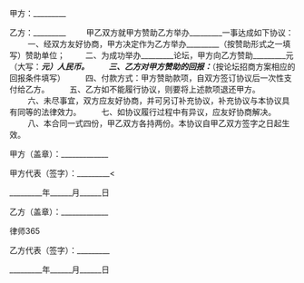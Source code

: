 
 


甲方：_________　　


乙方：_________
　　
甲乙双方就甲方赞助乙方举办_________一事达成如下协议：
　　
一、经双方友好协商，甲方决定作为乙方举办_________（按赞助形式之一填写）赞助单位；
　　
二、为成功举办_________论坛，甲方向乙方赞助_________元（大写：_________元）人民币。
　　
三、乙方对甲方赞助的回报：_________（按论坛招商方案相应的回报条件填写）
　　
四、付款方式：甲方赞助款项，自双方签订协议后一次性支付给乙方。
　　
五、乙方如不能履行协议，则要将上述款项退还甲方。
　　
六、未尽事宜，双方应友好协商，并可另订补充协议，补充协议与本协议具有同等的法律效力。
　　
七、如协议履行过程中有异议，应友好协商解决。
　　
八、本合同一式四份，甲乙双方各持两份。本协议自甲乙双方签字之日起生效。



甲方（盖章）：_____________


甲方代表（签字）：_________&lt;


_________年______月______日



乙方（盖章）：_____________




 
律师365











乙方代表（签字）：_________


_________年______月______日
 


 

 
 
 
 
 
  


  
 

  


  


  
 
 
 
 

